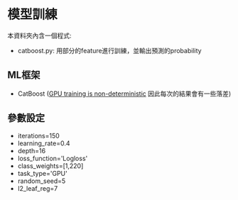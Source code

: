 # 模型訓練
本資料夾內含一個程式:
- catboost.py: 用部分的feature進行訓練，並輸出預測的probability



## ML框架
- CatBoost ([GPU training is non-deterministic](https://catboost.ai/en/docs/features/training-on-gpu#) 因此每次的結果會有一些落差)
## 參數設定
- iterations=150
- learning_rate=0.4
- depth=16
- loss_function='Logloss'
- class_weights=[1,220]
- task_type='GPU'
- random_seed=5
- l2_leaf_reg=7
